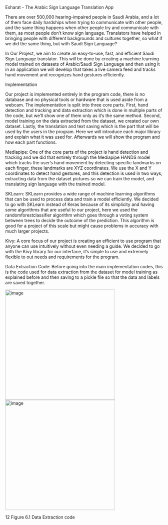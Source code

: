 Esharat - The Arabic Sign Language Translation App


There are over 500,000 hearing-impaired people in Saudi Arabia, and a lot of them face daily hardships when trying to communicate with other people, and the same thing happens when other people try and communicate with them, as most people don’t know sign language. Translators have helped in bringing people with different backgrounds and cultures together, so what if we did the same thing, but with Saudi Sign Language?

In Our Project, we aim to create an easy-to-use, fast, and efficient Saudi Sign Language translator. This will be done by creating a machine learning model trained on datasets of Arabic/Saudi Sign Language and then using it in an application we will develop that takes a live camera feed and tracks hand movement and recognizes hand gestures efficiently.

Implementation

Our project is implemented entirely in the program code, there is no database and no physical tools or hardware that is used aside from a webcam. The implementation is split into three core parts. First, hand detection and tracking and data extraction which is done in multiple parts of the code, but we’ll show one of them only as it’s the same method. Second, model training on the data extracted from the dataset, we created our own dataset. Lastly, the translation and text saving which is the part that will be used by the users in the program.
Here we will introduce each major library and explain what it was used for. Afterwards we will show the program and how each part functions.

Mediapipe:
One of the core parts of the project is hand detection and tracking and we did that entirely through the Mediapipe HANDS model which tracks the user’s hand movement by detecting specific landmarks on each finger, these landmarks are XYZ coordinates. We use the X and Y coordinates to detect hand gestures, and this detection is used in two ways, extracting data from the dataset pictures so we can train the model, and translating sign language with the trained model.

SKLearn:
SKLearn provides a wide range of machine learning algorithms that can be used to process data and train a model efficiently. We decided to go with SKLearn instead of Keras because of its simplicity and having some algorithms that are useful to our project, here we used the randomforestclassifier algorithm which goes through a voting system between trees to decide the outcome of the prediction. This algorithm is good for a project of this scale but might cause problems in accuracy with much larger projects. 

Kivy:
A core focus of our project is creating an efficient to use program that anyone can use intuitively without even needing a guide. We decided to go with the Kivy library for our interface, it’s simple to use and extremely flexible to out needs and requirements for the program.

Data Extraction Code:
Before going into the main implementation codes, this is the code used for data extraction from the dataset for model training as explained before and then saving to a pickle file so that the data and labels are saved together.


<img width="351" alt="image" src="https://github.com/user-attachments/assets/e12f0886-df2a-46a4-85b8-0264562e55f6" />

<img width="351" alt="image" src="https://github.com/user-attachments/assets/476ca65c-98cb-4d35-bc58-42e9a6c28329" />

12        Figure 6.1 Data Extraction code




